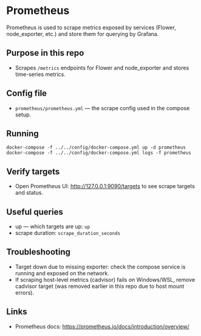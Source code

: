 # Prometheus

Prometheus is used to scrape metrics exposed by services (Flower, node_exporter, etc.) and store them for querying by Grafana.

## Purpose in this repo
- Scrapes `/metrics` endpoints for Flower and node_exporter and stores time-series metrics.

## Config file
- `prometheus/prometheus.yml` — the scrape config used in the compose setup.

## Running
```pwsh
docker-compose -f ../../config/docker-compose.yml up -d prometheus
docker-compose -f ../../config/docker-compose.yml logs -f prometheus
```

## Verify targets
- Open Prometheus UI: http://127.0.0.1:9090/targets to see scrape targets and status.

## Useful queries
- up — which targets are up: `up`
- scrape duration: `scrape_duration_seconds`

## Troubleshooting
- Target down due to missing exporter: check the compose service is running and exposed on the network.
- If scraping host-level metrics (cadvisor) fails on Windows/WSL, remove cadvisor target (was removed earlier in this repo due to host mount errors).

## Links
- Prometheus docs: https://prometheus.io/docs/introduction/overview/
